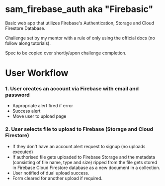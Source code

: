 # sam_firebase_auth aka "Firebasic"

Basic web app that utilizes Firebase's Authentication, Storage and Cloud Firestore Database.

Challenge set by my mentor with a rule of only using the official docs (no follow along tutorials).

Spec to be copied over shortly/upon challenge completion.

# User Workflow

### 1. User creates an account via Firebase with email and password

- Appropriate alert fired if error
- Success alert
- Move user to upload page

### 2. User selects file to upload to Firebase (Storage and Cloud Firestore)

- If they don't have an account alert request to signup (no uploads executed)
- If authorised file gets uploaded to Firebase Storage and the metadata (consisting of file name, type and size) ripped from the file gets stored in Firebase Cloud Firestore database as a new document in a collection.
- User notified of dual upload success.
- Form cleared for another upload if required.
